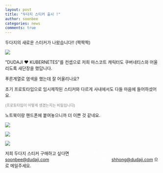 ```yaml
---
layout: post
title: "두다지 스티커 출시 !"
author: soonbee
categories: news
comments: true
---
```


두다지의 새로운 스터커가 나왔습니다!! (짝짝짝)

![](/assets/dudaji-sticker/dudaji-sticker.jpg)

"DUDAJI ❤️ ︎KUBERNETES"를 컨셉으로 저희 마스코트 캐릭터도 쿠버네티스와 어울리도록 새단장을 했답니다. 

푸른계열로 염색을 했는데 잘 어울리나요?

초기 프로토타입으로 임시제작된 스티커와 다르게 사내에서도 다들 마음에 들어하셨어요. 

<span style="color:gray; font-size:12px;">(프로토타입이 어떻게 생겼는지는 비밀입니다)</span>

노트북이랑 핸드폰에 붙여놓으니까 더 이쁜 것 같네요.

![](/assets/dudaji-sticker/dudaji-sticker-2.jpg)

![](/assets/dudaji-sticker/dudaji-sticker-3.jpg)

![](/assets/dudaji-sticker/dudaji-sticker-4.jpg)

저희 두다지 스티커 구매하고 싶다면 <span style="color:white;">대표님 몰래 몇 장 챙겨놨습니다. soonbee@dudaji.com 으로 메일주시면 무료로 드릴께요.
</span> shhong@dudaji.com 으로 메일주세요.
